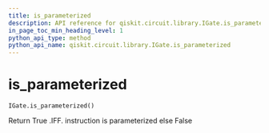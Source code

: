 ```yaml
---
title: is_parameterized
description: API reference for qiskit.circuit.library.IGate.is_parameterized
in_page_toc_min_heading_level: 1
python_api_type: method
python_api_name: qiskit.circuit.library.IGate.is_parameterized
---
```


# is\_parameterized

<span id="qiskit.circuit.library.IGate.is_parameterized" />

`IGate.is_parameterized()`

Return True .IFF. instruction is parameterized else False

